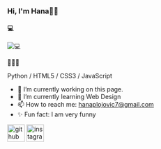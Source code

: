 ### Hi, I'm Hana👋🏼 
#### 💻
![💻](https://i.pinimg.com/originals/8b/35/fe/8b35fef55fba1a201c9c7a11d3ec3d64.gif)

👩🏻‍💻

Python / HTML5 / CSS3 / JavaScript

- 🔭 I’m currently working on this page. 
- 🌱 I’m currently learning Web Design 
- 📫 How to reach me: hanaplojovic7@gmail.com 
- ✨ Fun fact: I am very funny


[<img src='https://cdn.jsdelivr.net/npm/simple-icons@3.0.1/icons/github.svg' alt='github' height='40'>](https://github.com/plojovichana)  [<img src='https://cdn.jsdelivr.net/npm/simple-icons@3.0.1/icons/instagram.svg' alt='instagram' height='40'>](https://www.instagram.com/hanaplojovic/)  


